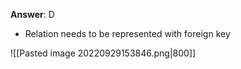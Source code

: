 **Answer**: D
- Relation needs to be represented with foreign key

![[Pasted image 20220929153846.png|800]]
